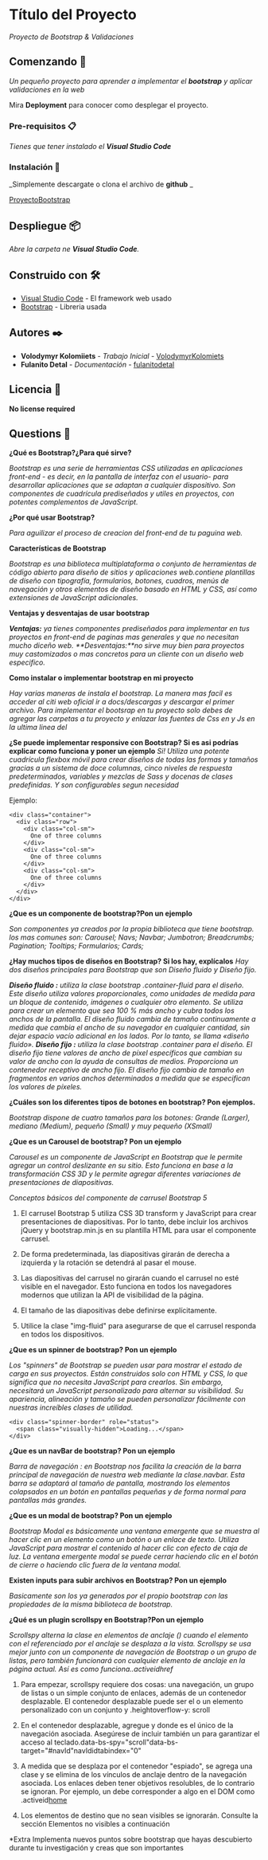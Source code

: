 # Título del Proyecto

_Proyecto de Bootstrap & Validaciones_

## Comenzando 🚀

_Un pequeño proyecto para aprender a implementar el **bootstrap** y aplicar validaciones en la web_

Mira **Deployment** para conocer como desplegar el proyecto.


### Pre-requisitos 📋

_Tienes que tener instalado el **Visual Studio Code**_


### Instalación 🔧

_Simplemente descargate o clona el archivo de **github** _

[ProyectoBootstrap](https://github.com/VolodymyrKolomiets/ProjectWhithAdrian)

## Despliegue 📦

_Abre la carpeta ne **Visual Studio Code**._

## Construido con 🛠️

* [Visual Studio Code](https://code.visualstudio.com/) - El framework web usado
* [Bootstrap](https://getbootstrap.com/) - Libreria usada

## Autores ✒️ 


* **Volodymyr Kolomiiets** - *Trabajo Inicial* - [VolodymyrKolomiets](https://github.com/VolodymyrKolomiets)
* **Fulanito Detal** - *Documentación* - [fulanitodetal](#fulanito-de-tal)


## Licencia 📄

**No license required**



##  Questions 📢

**¿Qué es Bootstrap?¿Para qué sirve?**

_Bootstrap es una serie de herramientas CSS utilizadas en 
aplicaciones front-end - es decir, en la pantalla de 
interfaz con el usuario- 
para desarrollar aplicaciones que se adaptan a 
cualquier dispositivo. Son componentes de cuadrícula 
prediseñados y utiles en proyectos, con potentes 
complementos de JavaScript._

**¿Por qué usar Bootstrap?**

_Para aguilizar el proceso de creacion del front-end de tu paguina web._

**Características de Bootstrap**

_Bootstrap es una biblioteca multiplataforma o conjunto de herramientas de código abierto para diseño de sitios y aplicaciones web.contiene plantillas de diseño con tipografía, formularios, botones, cuadros, menús de navegación y otros elementos de diseño basado en HTML y CSS, así como extensiones de JavaScript adicionales._

**Ventajas y desventajas de usar bootstrap**

_**Ventajas:** ya tienes componentes prediseñados para implementar en tus proyectos en front-end de paginas mas generales y que no necesitan mucho diceño web. **Desventajas:**no sirve muy bien para proyectos muy castomizados o mas concretos para un cliente con un diseño web especifico._ 

**Como instalar o implementar bootstrap en mi proyecto**

_Hay varias maneras de instala el bootstrap. La manera mas facil es acceder al citi web oficial ir a docs/descargas y descargar el primer archivo. Para implementar el bootsrap en tu proyecto solo debes de agregar las carpetas a tu proyecto y enlazar las fuentes de Css en <head> y Js en la ultima linea del <body>_


**¿Se puede implementar responsive con Bootstrap? Si es asi podrías explicar como funciona y poner un ejemplo**
_Si! Utiliza una potente cuadrícula flexbox móvil para crear diseños de todas las formas y tamaños gracias a un sistema de doce columnas, cinco niveles de respuesta predeterminados, variables y mezclas de Sass y docenas de clases predefinidas. Y son configurables segun necesidad_

Ejemplo:
```
<div class="container">
  <div class="row">
    <div class="col-sm">
      One of three columns
    </div>
    <div class="col-sm">
      One of three columns
    </div>
    <div class="col-sm">
      One of three columns
    </div>
  </div>
</div>
```
**¿Que es un componente de bootstrap?Pon un ejemplo**
 
 _Son componentes ya creados por la propia biblioteca que tiene bootstrap. los mas comunes son: Carousel; Navs; Navbar; Jumbotron; Breadcrumbs; Pagination; Tooltips; Formularios; Cards;_ 

**¿Hay muchos tipos de diseños en Bootstrap? Si los hay, explícalos**
 _Hay dos diseños principales para Bootstrap que son Diseño fluido y Diseño fijo._ 

_**Diseño fluido :** utiliza la clase bootstrap .container-fluid para el diseño. Este diseño utiliza valores proporcionales, como unidades de medida para un bloque de contenido, imágenes o cualquier otro elemento. Se utiliza para crear un elemento que sea 100 % más ancho y cubra todos los anchos de la pantalla. El diseño fluido cambia de tamaño continuamente a medida que cambia el ancho de su navegador en cualquier cantidad, sin dejar espacio vacío adicional en los lados. Por lo tanto, se llama «diseño fluido». **Diseño fijo :** utiliza la clase bootstrap .container para el diseño. El diseño fijo tiene valores de ancho de píxel específicos que cambian su valor de ancho con la ayuda de consultas de medios. Proporciona un contenedor receptivo de ancho fijo. El diseño fijo cambia de tamaño en fragmentos en varios anchos determinados a medida que se especifican los valores de píxeles._

**¿Cuáles son los diferentes tipos de botones en bootstrap? Pon ejemplos.**

_Bootstrap dispone de cuatro tamaños para los botones: Grande (Larger), mediano (Medium), pequeño (Small) y muy pequeño (XSmall)_

**¿Que es un Carousel de bootstrap? Pon un ejemplo**

_Carousel es un componente de JavaScript en Bootstrap que le permite agregar un control deslizante en su sitio. Esto funciona en base a la transformación CSS 3D y le permite agregar diferentes variaciones de presentaciones de diapositivas._

*Conceptos básicos del componente de carrusel Bootstrap 5*

1. El carrusel Bootstrap 5 utiliza CSS 3D transform y JavaScript para crear presentaciones de diapositivas. Por lo tanto, debe incluir los archivos jQuery y bootstrap.min.js en su plantilla HTML para usar el componente carrusel.

2. De forma predeterminada, las diapositivas girarán de derecha a izquierda y la rotación se detendrá al pasar el mouse.

3. Las diapositivas del carrusel no girarán cuando el carrusel no esté visible en el navegador. Esto funciona en todos los navegadores modernos que utilizan la API de visibilidad de la página.

4. El tamaño de las diapositivas debe definirse explícitamente.

5. Utilice la clase "img-fluid" para asegurarse de que el carrusel responda en todos los dispositivos.

**¿Que es un spinner de bootstrap? Pon un ejemplo**

_Los "spinners" de Bootstrap se pueden usar para mostrar el estado de carga en sus proyectos. Están construidos solo con HTML y CSS, lo que significa que no necesita JavaScript para crearlos. Sin embargo, necesitará un JavaScript personalizado para alternar su visibilidad. Su apariencia, alineación y tamaño se pueden personalizar fácilmente con nuestras increíbles clases de utilidad._

```
<div class="spinner-border" role="status">
  <span class="visually-hidden">Loading...</span>
</div>
```
**¿Que es un navBar de bootstrap? Pon un ejemplo**

_Barra de navegación : en Bootstrap nos facilita la creación de la barra principal de navegación de nuestra web mediante la clase.navbar. Esta barra se adaptará al tamaño de pantalla, mostrando los elementos colapsados en un botón en pantallas pequeñas y de forma normal para pantallas más grandes._

**¿Que es un modal de bootstrap? Pon un ejemplo**

_Bootstrap Modal es básicamente una ventana emergente que se muestra al hacer clic en un elemento como un botón o un enlace de texto. Utiliza JavaScript para mostrar el contenido al hacer clic con efecto de caja de luz. La ventana emergente modal se puede cerrar haciendo clic en el botón de cierre o haciendo clic fuera de la ventana modal._

**Existen inputs para subir archivos en Bootstrap? Pon un ejemplo**

 _Basicamente son los <inputs> ya generados por el propio bootstrap con las propiedades de la misma biblioteca de bootstrap._

**¿Qué es un plugin scrollspy en Bootstrap?Pon un ejemplo**

_Scrollspy alterna la clase en elementos de anclaje () cuando el elemento con el referenciado por el anclaje se desplaza a la vista. Scrollspy se usa mejor junto con un componente de navegación de Bootstrap o un grupo de listas, pero también funcionará con cualquier elemento de anclaje en la página actual. Así es como funciona..active<a>idhref_

1. Para empezar, scrollspy requiere dos cosas: una navegación, un grupo de listas o un simple conjunto de enlaces, además de un contenedor desplazable. El contenedor desplazable puede ser el o un elemento personalizado con un conjunto y .<body>heightoverflow-y: scroll

2. En el contenedor desplazable, agregue y donde es el único de la navegación asociada. Asegúrese de incluir también un para garantizar el acceso al teclado.data-bs-spy="scroll"data-bs-target="#navId"navIdidtabindex="0"

3. A medida que se desplaza por el contenedor "espiado", se agrega una clase y se elimina de los vínculos de anclaje dentro de la navegación asociada. Los enlaces deben tener objetivos resolubles, de lo contrario se ignoran. Por ejemplo, un debe corresponder a algo en el DOM como .activeid<a href="#home">home</a><div id="home"></div>

4. Los elementos de destino que no sean visibles se ignorarán. Consulte la sección Elementos no visibles a continuación

*Extra
Implementa nuevos puntos sobre bootstrap que hayas descubierto durante tu investigación y creas que son importantes
